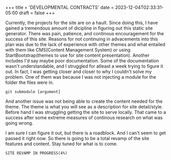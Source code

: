 +++
title = 'DEVELOPMENTAL CONTRACTS'
date = 2023-12-04T02:33:31-05:00
draft = false
+++

Currently, the projects for the site are on a hault. Since doing this, I have gained a tremendous amount of dicipline in figuring out this static site generator. There was pain, patience, and continous encouragement for the success of this site. Reasons for not continuing in advacements into this plan was due to the lack of experience with other themes and what entailed with them like CMS(Content Management System) or using StartBootstrap(themes to use for site content presentation). Another includes I'd say maybe poor documentation. Some of the documentation wasn't understandable, and I struggled for atleast a week trying to figure it out. In fact, I was getting closer and closer to why I couldn't solve my problem. One of them was because I was not injecting a module for the folder the files were in.

    git submodule [argument]

And another issue was not being able to create the content needed for the theme. The theme is what you will see as a description for site detail/style. Before hand I was struggling getting the site to serve locally. That came to a success after some extreme measures of continous research on what was going wrong. 

I am sure I can figure it out, but there is a roadblock. And I can't seem to get passed it right now. So there is going to be a total revamp of the site features and content. Stay tuned for what is to come.

    SITE REVAMP IN PROGRESS(4%)
